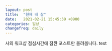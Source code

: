 ```yaml
---
layout: post
title:  "현재 내 삶"
date:   2021-02-21 15:45:39 +0900
categories: 일상
changefreq: daily
---
```


사외 워크샵 점심시간에 잠깐 포스트만 올려봅니다. test